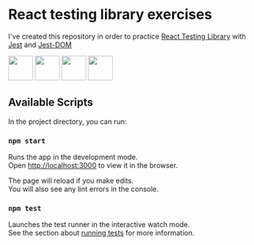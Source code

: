 # React testing library exercises

I've created this repository in order to practice [React Testing Library](https://testing-library.com/docs/react-testing-library/intro) with [Jest](https://jestjs.io/docs/) and [Jest-DOM](https://github.com/testing-library/jest-dom)

<div style="display: inline-block;">

<img height="50" width="50" src="https://cdn.jsdelivr.net/gh/devicons/devicon/icons/react/react-original.svg" />

<img height="50" width="50" src="https://testing-library.com/img/octopus-64x64.png" />
          
<img height="50" width="50" src="https://cdn.jsdelivr.net/gh/devicons/devicon/icons/jest/jest-plain.svg" />

<img height="50" width="50" src="https://raw.githubusercontent.com/testing-library/jest-dom/main/other/owl.png" />

</div>


## Available Scripts

In the project directory, you can run:

### `npm start`

Runs the app in the development mode.\
Open [http://localhost:3000](http://localhost:3000) to view it in the browser.

The page will reload if you make edits.\
You will also see any lint errors in the console.

### `npm test`

Launches the test runner in the interactive watch mode.\
See the section about [running tests](https://facebook.github.io/create-react-app/docs/running-tests) for more information.
